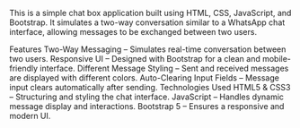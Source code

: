 This is a simple chat box application built using HTML, CSS, JavaScript, and Bootstrap. It simulates a two-way conversation similar to a WhatsApp chat interface, allowing messages to be exchanged between two users.

Features
Two-Way Messaging – Simulates real-time conversation between two users.
Responsive UI – Designed with Bootstrap for a clean and mobile-friendly interface.
Different Message Styling – Sent and received messages are displayed with different colors.
Auto-Clearing Input Fields – Message input clears automatically after sending.
Technologies Used
HTML5 & CSS3 – Structuring and styling the chat interface.
JavaScript – Handles dynamic message display and interactions.
Bootstrap 5 – Ensures a responsive and modern UI.
